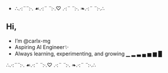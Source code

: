 * ∴.·:*¨¨*:·. ☙.·:*¨ ¨*:·.♡ .·:*¨ ¨*:·. ❧.·:*¨ ¨*:·.∴
## Hi, 
* I’m @carlx-mg
* Aspiring AI Engineer✨
* Always learning, experimenting, and growing ▁ ▂ ▃ ▄ ▅ ▆ █ 

∴.·:*¨¨*:·. ☙.·:*¨ ¨*:·.♡ .·:*¨ ¨*:·. ❧.·:*¨ ¨*:·.∴

<!---
carlx-mg/carlx-mg is a ✨ special ✨ repository because its `README.md` (this file) appears on your GitHub profile.
You can click the Preview link to take a look at your changes.
--->
